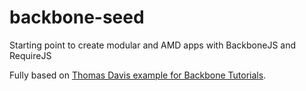 backbone-seed
=====================

Starting point to create modular and AMD apps with BackboneJS and RequireJS

Fully based on [Thomas Davis example for Backbone Tutorials](https://github.com/thomasdavis/backbonetutorials/tree/gh-pages/examples/modular-backbone-updated).
